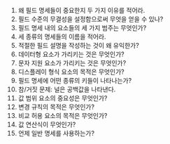 1. 왜 필드 명세들이 중요한지 두 가지 이유를 적어라.
1. 필드 수준의 무결성을 설정함으로써 무엇을 얻을 수 있나?
1. 필드 명세 내의 요소들의 세 가지 범주는 무엇인가?
1. 세 종류의 명세들의 이름을 적어라.
1. 적절한 필드 설명을 작성하는 것이 왜 유익한가?
1. 데이터형 요소가 가리키는 것은 무엇인가?
1. 문자 지원 요소가 가리키는 것은 무엇인가?
1. 디스플레이 형식 요소의 목적은 무엇인가?
1. 필드 명세에 어떤 종류의 키들이 나타나는가?
1. 참/거짓 문제: 널은 공백값을 나타낸다.
1. 값 범위 요소의 중요성은 무엇인가?
1. 변경 규칙의 목적은 무엇인가?
1. 비교 허용 요소의 목적은 무엇인가?
1. 값 연산식이 무엇인가?
1. 언제 일반 명세를 사용하는가?
